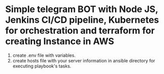 # Simple telegram BOT with Node JS, Jenkins CI/CD pipeline, Kubernetes for orchestration and terraform for creating Instance in AWS
1. create .env file with variables.
2. create hosts file with your server information in ansible directory for executing playbook's tasks.